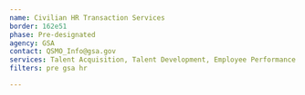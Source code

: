 ```yaml
---
name: Civilian HR Transaction Services
border: 162e51
phase: Pre-designated
agency: GSA
contact: QSMO_Info@gsa.gov
services: Talent Acquisition, Talent Development, Employee Performance Management, Benefits Management
filters: pre gsa hr

---
```

